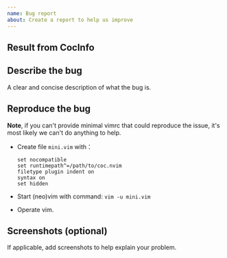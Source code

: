 ```yaml
---
name: Bug report
about: Create a report to help us improve
---
```


<!--
If your issue is a simple question, please ask at https://gitter.im/neoclide/coc.nvim
-->

<!--
If the problem related to specific language server, please checkout: https://git.io/fjCEM
-->

<!--
If your have performance issue, checkout: https://git.io/fjCEX
If your still have performance issue, please upload profile log https://git.io/fjCE1
-->

## Result from CocInfo

<!--Run `:CocInfo` command and paste the content below.-->

## Describe the bug

A clear and concise description of what the bug is.

## Reproduce the bug

**Note**, if you can't provide minimal vimrc that could reproduce the issue,
it's most likely we can't do anything to help.

- Create file `mini.vim` with：

  ```vim
  set nocompatible
  set runtimepath^=/path/to/coc.nvim
  filetype plugin indent on
  syntax on
  set hidden
  ```

- Start (neo)vim with command: `vim -u mini.vim`

- Operate vim.

## Screenshots (optional)

If applicable, add screenshots to help explain your problem.
